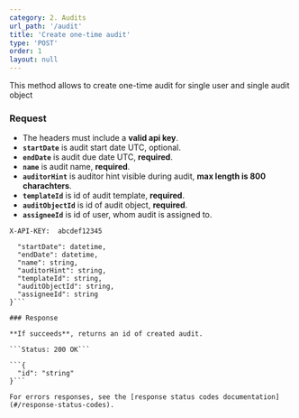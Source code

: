 ```yaml
---
category: 2. Audits
url_path: '/audit'
title: 'Create one-time audit'
type: 'POST'
order: 1
layout: null
---
```


This method allows to create one-time audit for single user and single audit object 

### Request
* The headers must include a **valid api key**.
* **`startDate`** is audit start date UTC, optional.
* **`endDate`** is audit due date UTC, **required**.
* **`name`** is audit name, **required**.
* **`auditorHint`** is auditor hint visible during audit, **max length is 800 charachters**.
* **`templateId`** is id of audit template, **required**.
* **`auditObjectId`** is id of audit object, **required**.
* **`assigneeId`** is id of user, whom audit is assigned to.

```X-API-KEY:  abcdef12345```
```{
  "startDate": datetime,
  "endDate": datetime,
  "name": string,
  "auditorHint": string,
  "templateId": string,
  "auditObjectId": string,
  "assigneeId": string
}```

### Response

**If succeeds**, returns an id of created audit.

```Status: 200 OK```

```{
  "id": "string"
}```

For errors responses, see the [response status codes documentation](#/response-status-codes).
